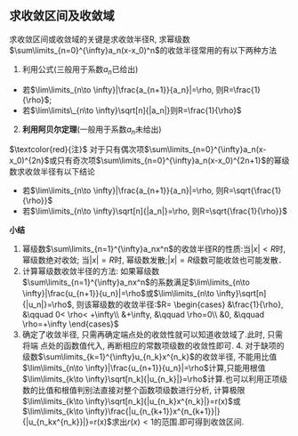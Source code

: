 ## 求收敛区间及收敛域

求收敛区间或收敛域的关键是求收敛半径R, 求幂级数$\sum\limits_{n=0}^{\infty}a_n(x-x_0)^n$的收敛半径常用的有以下两种方法

1. 利用公式(三般用于系数$a_n$已给出)

- 若$\lim\limits_{n\to \infty}|\frac{a_{n+1}}{a_n}|=\rho, 则R=\frac{1}{\rho}$;
- 若$\lim\limits\_{n\to \infty}\sqrt[n]{|a_n|}则R=\frac{1}{\rho}$

2. **利用阿贝尔定理**(一般用于系数$a_n$未给出)

$\textcolor{red}{注}$ 对于只有偶次项$\sum\limits_{n=0}^{\infty}a_n(x-x_0)^{2n}$或只有奇次项$\sum\limits_{n=0}^{\infty}a_n(x-x_0)^{2n+1}$的幂级数求收敛半径有以下结论

- 若$\lim\limits_{n\to \infty}|\frac{a_{n+1}}{a_n}|=\rho, 则R=\sqrt{\frac{1}{\rho}}$
- 若$\lim\limits_{n\to \infty}\sqrt[n]{|a_n|}=\rho, 则R=\sqrt{\frac{1}{\rho}}$

**小结**

1. 幂级数$\sum\limits_{n=1}^{\infty}a_nx^n$的收敛半径R的性质:当$|x|< R$时, 幂级数绝对收敛; 当$|x|=R$时, 幂级数发散;$|x|=R$级数可能收敛也可能发散．
2. 计算幂级数收敛半径的方法: 如果幂级数$\sum\limits_{n=1}^{\infty}a_nx^n$的系数满足$\lim\limits_{n\to \infty}|\frac{u_{n+1}}{u_n}|=\rho$或$\lim\limits_{n\to \infty}\sqrt[n]{|u_n|}=\rho$, 则该幂级数的收敛半径:$R=
\begin{cases}
	&\frac{1}{\rho}, &\qquad 0< \rho< +\infty\\
	&+\infty, &\qquad \rho=0\\
	&0, &\qquad \rho=+\infty
\end{cases}$
3. 确定了收敛半径, 只需再确定端点处的收敛性就可以知道收敛域了.此时, 只需将端
点处的函数值代入, 再断相应的常数项级数的收敛性即可. 4. 对于缺项的级数$\sum\limits_{k=1}^{\infty}u_{n_k}x^{n_k}$的收敛半径, 不能用比值$\lim\limits_{n\to \infty}|\frac{u_{n+1}}{u_n}|=\rho$计算,只能用根值$\lim\limits_{k\to \infty}\sqrt[n_k]{|u_{n_k}|}=\rho$计算.也可以利用正项级数的比值和根值判别法直接对整个函数项级数进行分析, 计算极限$\lim\limits_{k\to \infty}\sqrt[n_k]{|u_{n_k}x^{n_k}|}=r(x)$或$\lim\limits_{k\to \infty}\frac{|u_{n_{k+1}}x^{n_{k+1}}|}{|u_{n_kx^{n_k}}|}=r(x)$求出$r(x)<1$的范围.即可得到收敛区间.
